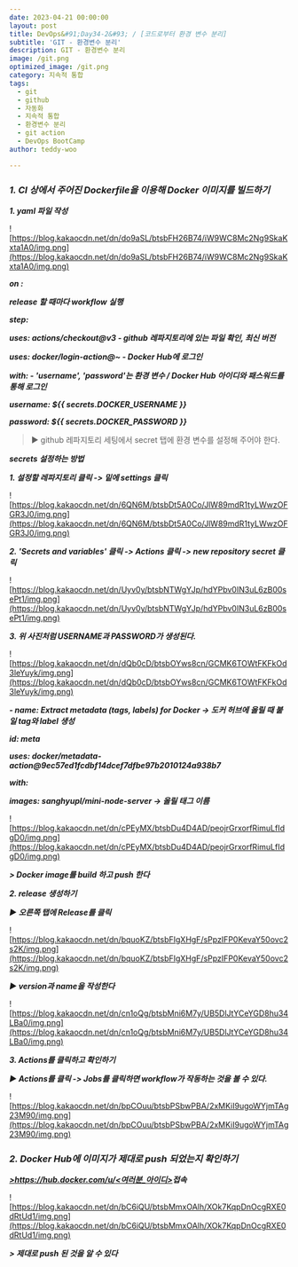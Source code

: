 ```yaml
---
date: 2023-04-21 00:00:00
layout: post
title: DevOps&#91;Day34-2&#93; / [코드로부터 환경 변수 분리]
subtitle: 'GIT - 환경변수 분리'
description: GIT - 환경변수 분리
image: /git.png
optimized_image: /git.png
category: 지속적 통합
tags:
  - git
  - github
  - 자동화
  - 지속적 통합
  - 환경변수 분리
  - git action 
  - DevOps BootCamp
author: teddy-woo

---
```


### ***1. CI 상에서 주어진 Dockerfile을 이용해 Docker 이미지를 빌드하기***

***1. yaml 파일 작성***

![https://blog.kakaocdn.net/dn/do9aSL/btsbFH26B74/iW9WC8Mc2Ng9SkaKxta1A0/img.png](https://blog.kakaocdn.net/dn/do9aSL/btsbFH26B74/iW9WC8Mc2Ng9SkaKxta1A0/img.png)

***on :***

***release 할 때마다 workflow 실행***

***step:***

***uses: actions/checkout@v3 - github 레파지토리에 있는 파일 확인, 최신 버전***

***uses: docker/login-action@~ - Docker Hub에 로그인***

***with: - 'username', 'password'는 환경 변수 / Docker Hub 아이디와 패스워드를 통해 로그인***

***username: ${{ secrets.DOCKER_USERNAME }}***

***password: ${{ secrets.DOCKER_PASSWORD }}***

> ► github 레파지토리 세팅에서 secret 탭에 환경 변수를 설정해 주어야 한다.
> 

***secrets 설정하는 방법***

***1. 설정할 레파지토리 클릭 -> 밑에 settings 클릭***

![https://blog.kakaocdn.net/dn/6QN6M/btsbDt5A0Co/JlW89mdR1tyLWwzOFGR3J0/img.png](https://blog.kakaocdn.net/dn/6QN6M/btsbDt5A0Co/JlW89mdR1tyLWwzOFGR3J0/img.png)

***2. 'Secrets and variables' 클릭 -> Actions 클릭 -> new repository secret 클릭***

![https://blog.kakaocdn.net/dn/Uyv0y/btsbNTWgYJp/hdYPbv0IN3uL6zB00sePt1/img.png](https://blog.kakaocdn.net/dn/Uyv0y/btsbNTWgYJp/hdYPbv0IN3uL6zB00sePt1/img.png)

***3. 위 사진처럼 USERNAME과 PASSWORD가 생성된다.***

![https://blog.kakaocdn.net/dn/dQb0cD/btsbOYws8cn/GCMK6TOWtFKFkOd3leYuyk/img.png](https://blog.kakaocdn.net/dn/dQb0cD/btsbOYws8cn/GCMK6TOWtFKFkOd3leYuyk/img.png)

***- name: Extract metadata (tags, labels) for Docker -> 도커 허브에 올릴 때 붙일 tag와 label 생성***

***id: meta***

***uses: docker/metadata-action@9ec57ed1fcdbf14dcef7dfbe97b2010124a938b7***

***with:***

***images: sanghyupl/mini-node-server -> 올릴 태그 이름***

![https://blog.kakaocdn.net/dn/cPEyMX/btsbDu4D4AD/peojrGrxorfRimuLfIdgD0/img.png](https://blog.kakaocdn.net/dn/cPEyMX/btsbDu4D4AD/peojrGrxorfRimuLfIdgD0/img.png)

***> Docker image를 build 하고 push 한다***

***2. release 생성하기***

***► 오른쪽 탭에 Release를 클릭***

![https://blog.kakaocdn.net/dn/bquoKZ/btsbFIgXHgF/sPpzIFP0KevaY50ovc2s2K/img.png](https://blog.kakaocdn.net/dn/bquoKZ/btsbFIgXHgF/sPpzIFP0KevaY50ovc2s2K/img.png)

***► version과 name을 작성한다***

![https://blog.kakaocdn.net/dn/cn1oQg/btsbMni6M7y/UB5DlJtYCeYGD8hu34LBa0/img.png](https://blog.kakaocdn.net/dn/cn1oQg/btsbMni6M7y/UB5DlJtYCeYGD8hu34LBa0/img.png)

***3. Actions를 클릭하고 확인하기***

***► Actions를 클릭 -> Jobs를 클릭하면 workflow가 작동하는 것을 볼 수 있다.***

![https://blog.kakaocdn.net/dn/bpCOuu/btsbPSbwPBA/2xMKiI9ugoWYjmTAg23M90/img.png](https://blog.kakaocdn.net/dn/bpCOuu/btsbPSbwPBA/2xMKiI9ugoWYjmTAg23M90/img.png)

### ***2. Docker Hub에 이미지가 제대로 push 되었는지 확인하기***

***[>https://hub.docker.com/u/<여러분_아이디>](https://hub.docker.com/u/)접속***

![https://blog.kakaocdn.net/dn/bC6iQU/btsbMmxOAlh/XOk7KqpDnOcgRXE0dRtUd1/img.png](https://blog.kakaocdn.net/dn/bC6iQU/btsbMmxOAlh/XOk7KqpDnOcgRXE0dRtUd1/img.png)

***> 제대로 push 된 것을 알 수 있다***